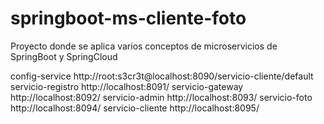 # springboot-ms-cliente-foto
Proyecto donde se aplica varios conceptos de microservicios de SpringBoot y SpringCloud


config-service				http://root:s3cr3t@localhost:8090/servicio-cliente/default
servicio-registro			http://localhost:8091/
servicio-gateway			http://localhost:8092/
servicio-admin				http://localhost:8093/
servicio-foto				http://localhost:8094/
servicio-cliente			http://localhost:8095/


